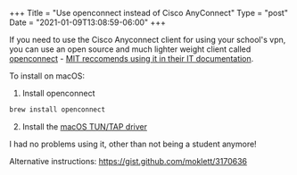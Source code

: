 +++
Title = "Use openconnect instead of Cisco AnyConnect"
Type = "post"
Date = "2021-01-09T13:08:59-06:00"
+++

If you need to use the Cisco Anyconnect client for using your school's vpn, you can use an open source and much lighter weight client called [openconnect](https://www.infradead.org/openconnect/index.html) - [MIT reccomends using it in their IT documentation](https://kb.mit.edu/confluence/pages/viewpage.action?pageId=152588205).

To install on macOS:

1. Install openconnect
```bash
brew install openconnect
```
2. Install the [macOS TUN/TAP driver](http://tuntaposx.sourceforge.net/)


I had no problems using it, other than not being a student anymore!

Alternative instructions: https://gist.github.com/moklett/3170636